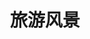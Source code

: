 ---
description: 旅游途中拍摄的一些照片
keywords: [travel]
title: 旅游风景
weight: 2
menus: "main"
# list pages require at least one image to be displayed.
resources:
  - src: 7b3d5f1g9h.JPG
    params:
      cover: true
params:
  theme: light
---